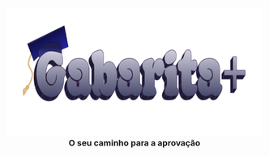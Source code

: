 <h3 align="center">
    <img src="https://github.com/GabaritaGH/.github/blob/main/profile/img/gabarita%2B.png" height="255" alt="g+"><br>
    O seu caminho para a aprovação
</h3>
